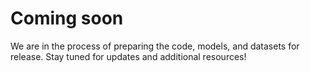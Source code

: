 # Coming soon
We are in the process of preparing the code, models, and datasets for release. Stay tuned for updates and additional resources!